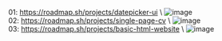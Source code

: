 01: https://roadmap.sh/projects/datepicker-ui \ ![image](https://github.com/user-attachments/assets/62c09897-3d2e-466e-a7a8-2d0ab91e6069) \
02: https://roadmap.sh/projects/single-page-cv \ ![image](https://github.com/user-attachments/assets/4ea87dad-9960-432d-b36a-9c6e83690f1d) \
03: https://roadmap.sh/projects/basic-html-website \ ![image](https://github.com/user-attachments/assets/6d83da31-3160-4a54-9da4-feedcc959aec)

